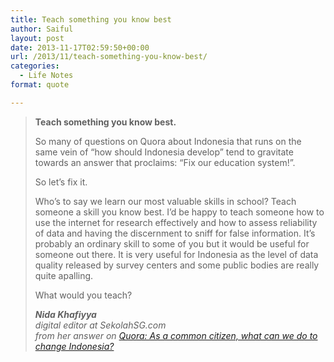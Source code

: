 ```yaml
---
title: Teach something you know best
author: Saiful
layout: post
date: 2013-11-17T02:59:50+00:00
url: /2013/11/teach-something-you-know-best/
categories:
  - Life Notes
format: quote

---
```

> **Teach something you know best.**
> 
> So many of questions on Quora about Indonesia that runs on the same vein of &#8220;how should Indonesia develop&#8221; tend to gravitate towards an answer that proclaims: &#8220;Fix our education system!&#8221;.
> 
> So let&#8217;s fix it.
> 
> Who&#8217;s to say we learn our most valuable skills in school? Teach someone a skill you know best. I&#8217;d be happy to teach someone how to use the internet for research effectively and how to assess reliability of data and having the discernment to sniff for false information. It&#8217;s probably an ordinary skill to some of you but it would be useful for someone out there. It is very useful for Indonesia as the level of data quality released by survey centers and some public bodies are really quite apalling.
> 
> What would you teach?
> 
> <cite><strong>Nida Khafiyya</strong><br /> digital editor at SekolahSG.com<br /> from her answer on <a href="http://www.quora.com/Indonesia/As-a-common-citizen-what-can-we-do-to-change-Indonesia/answer/Nida-Khafiyya">Quora: As a common citizen, what can we do to change Indonesia?</a></cite>